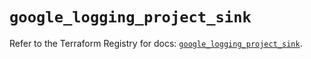 # `google_logging_project_sink`

Refer to the Terraform Registry for docs: [`google_logging_project_sink`](https://registry.terraform.io/providers/hashicorp/google/5.45.2/docs/resources/logging_project_sink).
